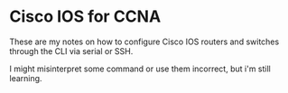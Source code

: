 # Cisco IOS for CCNA

These are my notes on how to configure Cisco IOS routers and switches through the CLI via serial or SSH.

I might misinterpret some command or use them incorrect, but i'm still learning.

